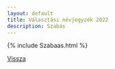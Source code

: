 ```yaml
---
layout: default
title: Választási névjegyzék 2022
description: Szabás
---
```


{% include Szabaas.html %}

[Vissza](./)